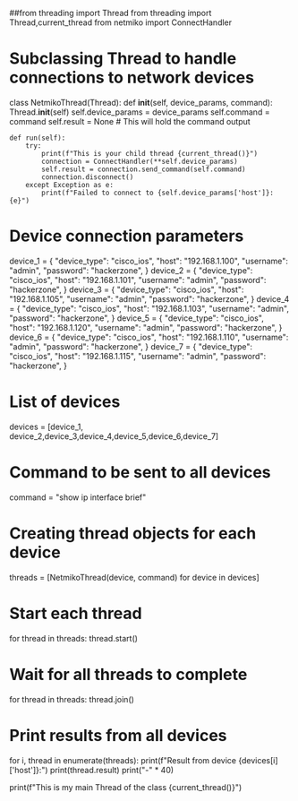 ##from threading import Thread
from threading import Thread,current_thread
from netmiko import ConnectHandler

# Subclassing Thread to handle connections to network devices
class NetmikoThread(Thread):
    def __init__(self, device_params, command):
        Thread.__init__(self)
        self.device_params = device_params
        self.command = command
        self.result = None  # This will hold the command output

    def run(self):
        try:
            print(f"This is your child thread {current_thread()}")
            connection = ConnectHandler(**self.device_params)
            self.result = connection.send_command(self.command)
            connection.disconnect()
        except Exception as e:
            print(f"Failed to connect to {self.device_params['host']}: {e}")

# Device connection parameters
device_1 = {
    "device_type": "cisco_ios",
    "host": "192.168.1.100",
    "username": "admin",
    "password": "hackerzone",
}
device_2 = {
    "device_type": "cisco_ios",
    "host": "192.168.1.101",
    "username": "admin",
    "password": "hackerzone",
}
device_3 = {
    "device_type": "cisco_ios",
    "host": "192.168.1.105",
    "username": "admin",
    "password": "hackerzone",
}
device_4 = {
    "device_type": "cisco_ios",
    "host": "192.168.1.103",
    "username": "admin",
    "password": "hackerzone",
}
device_5 = {
    "device_type": "cisco_ios",
    "host": "192.168.1.120",
    "username": "admin",
    "password": "hackerzone",
}
device_6 = {
    "device_type": "cisco_ios",
    "host": "192.168.1.110",
    "username": "admin",
    "password": "hackerzone",
}
device_7 = {
    "device_type": "cisco_ios",
    "host": "192.168.1.115",
    "username": "admin",
    "password": "hackerzone",
}


# List of devices
devices = [device_1, device_2,device_3,device_4,device_5,device_6,device_7]


# Command to be sent to all devices
command = "show ip interface brief"

# Creating thread objects for each device
threads = [NetmikoThread(device, command) for device in devices]

# Start each thread
for thread in threads:
    thread.start()

# Wait for all threads to complete
for thread in threads:
    thread.join()

# Print results from all devices
for i, thread in enumerate(threads):
    print(f"Result from device {devices[i]['host']}:")
    print(thread.result)
    print("-" * 40)

print(f"This is my main Thread of the class {current_thread()}")